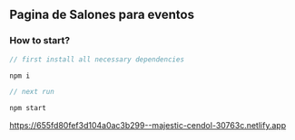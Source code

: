 ## Pagina de Salones para eventos


### How to start?

```javascript
// first install all necessary dependencies

npm i

// next run

npm start

```
https://655fd80fef3d104a0ac3b299--majestic-cendol-30763c.netlify.app





